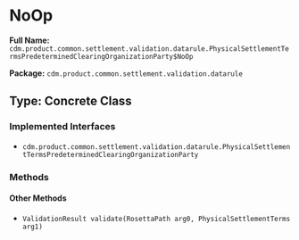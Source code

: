 # NoOp

**Full Name:** `cdm.product.common.settlement.validation.datarule.PhysicalSettlementTermsPredeterminedClearingOrganizationParty$NoOp`

**Package:** `cdm.product.common.settlement.validation.datarule`

## Type: Concrete Class

### Implemented Interfaces

- `cdm.product.common.settlement.validation.datarule.PhysicalSettlementTermsPredeterminedClearingOrganizationParty`

### Methods

#### Other Methods

- `ValidationResult validate(RosettaPath arg0, PhysicalSettlementTerms arg1)`

